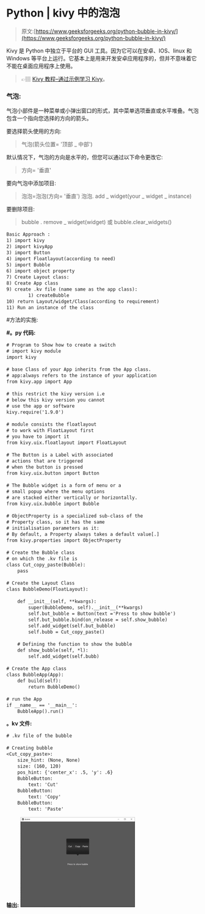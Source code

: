 # Python | kivy 中的泡泡

> 原文:[https://www.geeksforgeeks.org/python-bubble-in-kivy/](https://www.geeksforgeeks.org/python-bubble-in-kivy/)

Kivy 是 Python 中独立于平台的 GUI 工具。因为它可以在安卓、IOS、linux 和 Windows 等平台上运行。它基本上是用来开发安卓应用程序的，但并不意味着它不能在桌面应用程序上使用。

> 👉🏽 [Kivy 教程–通过示例学习 Kivy](https://www.geeksforgeeks.org/kivy-tutorial/)。

### 气泡:

气泡小部件是一种菜单或小弹出窗口的形式，其中菜单选项垂直或水平堆叠。气泡包含一个指向您选择的方向的箭头。

要选择箭头使用的方向:

> 气泡(箭头位置= '顶部 _ 中部')

默认情况下，气泡的方向是水平的，但您可以通过以下命令更改它:

> 方向= '垂直'

要向气泡中添加项目:

> 泡泡=泡泡(方向= '垂直')
> 泡泡. add _ widget(your _ widget _ instance)

要删除项目:

> bubble . remove _ widget(widget)
> 或
> bubble.clear_widgets()

```
Basic Approach :
1) import kivy
2) import kivyApp
3) import Button
4) import Floatlayout(according to need)
5) import Bubble
6) import object property
7) Create Layout class:
8) Create App class
9) create .kv file (name same as the app class):
        1) createBubble
10) return Layout/widget/Class(according to requirement)
11) Run an instance of the class

```

#方法的实施:

**#。py 代码:**

```
# Program to Show how to create a switch 
# import kivy module    
import kivy  

# base Class of your App inherits from the App class.    
# app:always refers to the instance of your application   
from kivy.app import App 

# this restrict the kivy version i.e  
# below this kivy version you cannot  
# use the app or software  
kivy.require('1.9.0') 

# module consists the floatlayout  
# to work with FloatLayout first  
# you have to import it  
from kivy.uix.floatlayout import FloatLayout

# The Button is a Label with associated
# actions that are triggered
# when the button is pressed 
from kivy.uix.button import Button

# The Bubble widget is a form of menu or a
# small popup where the menu options
# are stacked either vertically or horizontally.
from kivy.uix.bubble import Bubble

# ObjectProperty is a specialized sub-class of the
# Property class, so it has the same
# initialisation parameters as it:
# By default, a Property always takes a default value[.]
from kivy.properties import ObjectProperty

# Create the Bubble class
# on which the .kv file is
class Cut_copy_paste(Bubble):
    pass

# Create the Layout Class
class BubbleDemo(FloatLayout):

    def __init__(self, **kwargs):
        super(BubbleDemo, self).__init__(**kwargs)
        self.but_bubble = Button(text ='Press to show bubble')
        self.but_bubble.bind(on_release = self.show_bubble)
        self.add_widget(self.but_bubble)
        self.bubb = Cut_copy_paste()

    # Defining the function to show the bubble
    def show_bubble(self, *l):
        self.add_widget(self.bubb)

# Create the App class
class BubbleApp(App):
    def build(self):
        return BubbleDemo()

# run the App
if __name__ == '__main__':
    BubbleApp().run()
```

**。kv 文件:**

```
# .kv file of the bubble

# Creating bubble
<Cut_copy_paste>:
    size_hint: (None, None)
    size: (160, 120)
    pos_hint: {'center_x': .5, 'y': .6}
    BubbleButton:
        text: 'Cut'
    BubbleButton:
        text: 'Copy'
    BubbleButton:
        text: 'Paste'
```

**输出:**
![](img/3fd9acfb38e6fdc678cb8052535b924c.png)